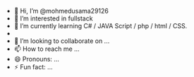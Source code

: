 - 👋 Hi, I’m @mohmedusama29126
- 👀 I’m interested in fullstack
- 🌱 I’m currently learning C# / JAVA Script / php / html / CSS.
- 
- 💞️ I’m looking to collaborate on ...
- 📫 How to reach me ...
- 😄 Pronouns: ...
- ⚡ Fun fact: ...

<!---
mohmedusama29126/mohmedusama29126 is a ✨ special ✨ repository because its `README.md` (this file) appears on your GitHub profile.
You can click the Preview link to take a look at your changes.
--->
